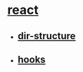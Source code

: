 # [react](../index.md)

- ## [dir-structure](./dir-structure/index.md)
- ## [hooks](./hooks/index.md)
